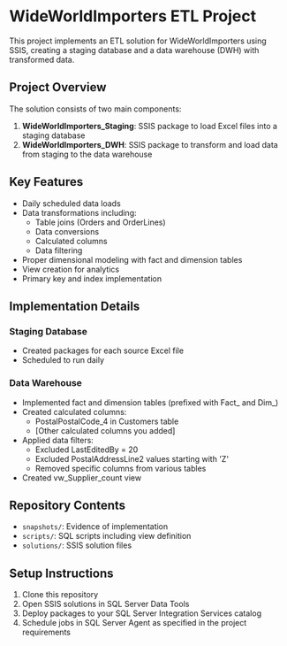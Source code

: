 # WideWorldImporters ETL Project

This project implements an ETL solution for WideWorldImporters using SSIS, creating a staging database and a data warehouse (DWH) with transformed data.

## Project Overview

The solution consists of two main components:
1. **WideWorldImporters_Staging**: SSIS package to load Excel files into a staging database
2. **WideWorldImporters_DWH**: SSIS package to transform and load data from staging to the data warehouse

## Key Features

- Daily scheduled data loads
- Data transformations including:
  - Table joins (Orders and OrderLines)
  - Data conversions
  - Calculated columns
  - Data filtering
- Proper dimensional modeling with fact and dimension tables
- View creation for analytics
- Primary key and index implementation

## Implementation Details

### Staging Database
- Created packages for each source Excel file
- Scheduled to run daily

### Data Warehouse
- Implemented fact and dimension tables (prefixed with Fact_ and Dim_)
- Created calculated columns:
  - PostalPostalCode_4 in Customers table
  - [Other calculated columns you added]
- Applied data filters:
  - Excluded LastEditedBy = 20
  - Excluded PostalAddressLine2 values starting with 'Z'
  - Removed specific columns from various tables
- Created vw_Supplier_count view

## Repository Contents

- `snapshots/`: Evidence of implementation
- `scripts/`: SQL scripts including view definition
- `solutions/`: SSIS solution files

## Setup Instructions

1. Clone this repository
2. Open SSIS solutions in SQL Server Data Tools
3. Deploy packages to your SQL Server Integration Services catalog
4. Schedule jobs in SQL Server Agent as specified in the project requirements

